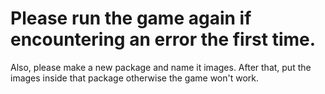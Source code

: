 # Please run the game again if encountering an error the first time. 

Also, please make a new package and name it images. After that, put the images inside that package otherwise the game won't work. 
